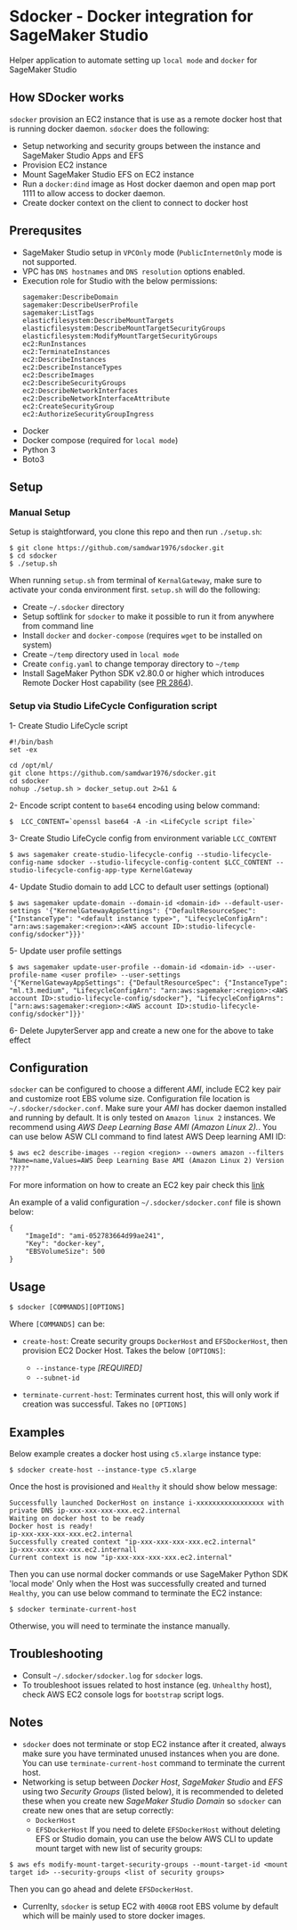 # Sdocker - Docker integration for SageMaker Studio
Helper application to automate setting up `local mode` and `docker` for SageMaker Studio

## How SDocker works
`sdocker` provision an EC2 instance that is use as a remote docker host that is running docker daemon. `sdocker` does the following:
- Setup networking and security groups between the instance and SageMaker Studio Apps and EFS
- Provision EC2 instance
- Mount SageMaker Studio EFS on EC2 instance
- Run a `docker:dind` image as Host docker daemon and open map port 1111 to allow access to docker daemon.
- Create docker context on the client to connect to docker host

## Prerequsites
- SageMaker Studio setup in `VPCOnly` mode (`PublicInternetOnly` mode is not supported.
- VPC has `DNS hostnames` and `DNS resolution` options enabled.
- Execution role for Studio with the below permissions:
  ```
  sagemaker:DescribeDomain
  sagemaker:DescribeUserProfile
  sagemaker:ListTags
  elasticfilesystem:DescribeMountTargets
  elasticfilesystem:DescribeMountTargetSecurityGroups
  elasticfilesystem:ModifyMountTargetSecurityGroups
  ec2:RunInstances
  ec2:TerminateInstances
  ec2:DescribeInstances
  ec2:DescribeInstanceTypes
  ec2:DescribeImages
  ec2:DescribeSecurityGroups
  ec2:DescribeNetworkInterfaces
  ec2:DescribeNetworkInterfaceAttribute
  ec2:CreateSecurityGroup
  ec2:AuthorizeSecurityGroupIngress
  ```
- Docker
- Docker compose (required for `local mode`)
- Python 3
- Boto3

## Setup
### Manual Setup
Setup is staightforward, you clone this repo and then run `./setup.sh`:
```
$ git clone https://github.com/samdwar1976/sdocker.git
$ cd sdocker
$ ./setup.sh
```
When running `setup.sh` from terminal of `KernalGateway`, make sure to activate your conda environment first.
`setup.sh` will do the following:
- Create `~/.sdocker` directory
- Setup softlink for `sdocker` to make it possible to run it from anywhere from command line
- Install `docker` and `docker-compose` (requires `wget` to be installed on system)
- Create `~/temp` directory used in `local mode`
- Create `config.yaml` to change temporay directory to `~/temp`
- Install SageMaker Python SDK v2.80.0 or higher which introduces Remote Docker Host capability (see [PR 2864](https://github.com/aws/sagemaker-python-sdk/pull/2864)).
### Setup via Studio LifeCycle Configuration script
1- Create Studio LifeCycle script
```
#!/bin/bash
set -ex

cd /opt/ml/
git clone https://github.com/samdwar1976/sdocker.git
cd sdocker
nohup ./setup.sh > docker_setup.out 2>&1 &
```
2- Encode script content to `base64` encoding using below command:
```
$  LCC_CONTENT=`openssl base64 -A -in <LifeCycle script file>`
```
3- Create Studio LifeCycle config from environment variable `LCC_CONTENT`
```
$ aws sagemaker create-studio-lifecycle-config --studio-lifecycle-config-name sdocker --studio-lifecycle-config-content $LCC_CONTENT --studio-lifecycle-config-app-type KernelGateway
```
4- Update Studio domain to add LCC to default user settings (optional)
```
$ aws sagemaker update-domain --domain-id <domain-id> --default-user-settings '{"KernelGatewayAppSettings": {"DefaultResourceSpec": {"InstanceType": "<default instance type>", "LifecycleConfigArn": "arn:aws:sagemaker:<region>:<AWS account ID>:studio-lifecycle-config/sdocker"}}}'
```
5- Update user profile settings
```
$ aws sagemaker update-user-profile --domain-id <domain-id> --user-profile-name <user profile> --user-settings '{"KernelGatewayAppSettings": {"DefaultResourceSpec": {"InstanceType": "ml.t3.medium", "LifecycleConfigArn": "arn:aws:sagemaker:<region>:<AWS account ID>:studio-lifecycle-config/sdocker"}, "LifecycleConfigArns": ["arn:aws:sagemaker:<region>:<AWS account ID>:studio-lifecycle-config/sdocker"]}}'
```
6- Delete JupyterServer app and create a new one for the above to take effect
## Configuration
`sdocker` can be configured to choose a different *AMI*, include EC2 key pair and customize root EBS volume size. Configuration file location is  `~/.sdocker/sdocker.conf`.
Make sure your *AMI* has docker daemon installed and running by default. It is only tested on `Amazon linux 2` instances. We recommend using *AWS Deep Learning Base AMI (Amazon Linux 2).*. You can use below ASW CLI command to find latest AWS Deep learning AMI ID:

```
$ aws ec2 describe-images --region <region> --owners amazon --filters "Name=name,Values=AWS Deep Learning Base AMI (Amazon Linux 2) Version ????"
```
For more information on how to create an EC2 key pair check this [link](https://docs.aws.amazon.com/AWSEC2/latest/UserGuide/ec2-key-pairs.html#having-ec2-create-your-key-pair)

An example of a valid configuration `~/.sdocker/sdocker.conf` file is shown below:
```
{
    "ImageId": "ami-052783664d99ae241",
    "Key": "docker-key",
    "EBSVolumeSize": 500
}
```
## Usage
```
$ sdocker [COMMANDS][OPTIONS]
```
Where `[COMMANDS]` can be:
* `create-host`: Create security groups `DockerHost` and `EFSDockerHost`, then provision EC2 Docker Host. Takes the below `[OPTIONS]`:
  * `--instance-type` <instance-type> *[REQUIRED]*
  * `--subnet-id` <subnet-id>
    
* `terminate-current-host`: Terminates current host, this will only work if creation was successful. Takes no `[OPTIONS]`

## Examples
Below example creates a docker host using `c5.xlarge` instance type:
```
$ sdocker create-host --instance-type c5.xlarge
```
Once the host is provisioned and `Healthy` it should show below message:
```
Successfully launched DockerHost on instance i-xxxxxxxxxxxxxxxxx with private DNS ip-xxx-xxx-xxx-xxx.ec2.internal
Waiting on docker host to be ready
Docker host is ready!
ip-xxx-xxx-xxx-xxx.ec2.internal
Successfully created context "ip-xxx-xxx-xxx-xxx.ec2.internal"
ip-xxx-xxx-xxx-xxx.ec2.internall
Current context is now "ip-xxx-xxx-xxx-xxx.ec2.internal"
```
Then you can use normal docker commands or use SageMaker Python SDK 'local mode'
Only when the Host was successfully created and turned `Healthy`, you can use below command to terminate the EC2 instance:
```
$ sdocker terminate-current-host
```
Otherwise, you will need to terminate the instance manually.
## Troubleshooting
- Consult `~/.sdocker/sdocker.log` for `sdocker` logs.
- To troubleshoot issues related to host instance (eg. `Unhealthy` host), check AWS EC2 console logs for `bootstrap` script logs.

## Notes
- `sdocker` does not terminate or stop EC2 instance after it created, always make sure you have terminated unused instances when you are done. You can use `terminate-current-host` command to terminate the current host.
- Networking is setup between *Docker Host*, *SageMaker Studio* and *EFS* using two *Security Groups* (listed below), it is recommended to deleted these when you create new *SageMaker Studio Domain* so `sdocker` can create new ones that are setup correctly:
  - `DockerHost`
  - `EFSDockerHost`
If you need to delete `EFSDockerHost` without deleting EFS or Studio domain, you can use the below AWS CLI to update mount target with new list of security groups:
```
$ aws efs modify-mount-target-security-groups --mount-target-id <mount target id> --security-groups <list of security groups>
```
Then you can go ahead and delete `EFSDockerHost`.
- Currenlty, `sdocker` is setup EC2 with `400GB` root EBS volume by default which will be mainly used to store docker images.
